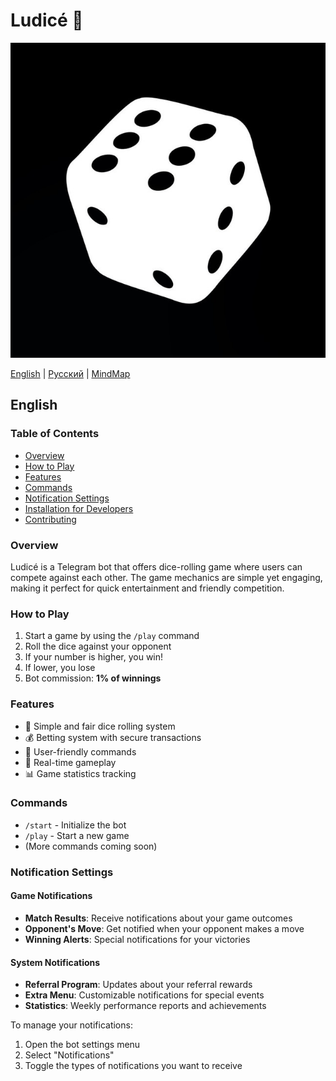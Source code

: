 # **Ludicé** 🎲

![Ludice Logo](docs/ludice-logo.png)


[English](#english) | [Русский](#russian) | [MindMap](#mindmap)

## English

### Table of Contents

- [Overview](#overview)
- [How to Play](#how-to-play)
- [Features](#features)
- [Commands](#commands)
- [Notification Settings](#notification-settings)
- [Installation for Developers](#installation-for-developers)
- [Contributing](#contributing)

### Overview

Ludicé is a Telegram bot that offers dice-rolling game where users can compete against each other. The game mechanics are simple yet engaging, making it perfect for quick entertainment and friendly competition.

### How to Play

1. Start a game by using the `/play` command
2. Roll the dice against your opponent
3. If your number is higher, you win!
4. If lower, you lose
5. Bot commission: **1% of winnings**

### Features

- 🎲 Simple and fair dice rolling system
- 💰 Betting system with secure transactions
- 🤖 User-friendly commands
- 🔄 Real-time gameplay
- 📊 Game statistics tracking

### Commands

- `/start` - Initialize the bot
- `/play` - Start a new game
- (More commands coming soon)

### Notification Settings

#### Game Notifications

- **Match Results**: Receive notifications about your game outcomes
- **Opponent's Move**: Get notified when your opponent makes a move
- **Winning Alerts**: Special notifications for your victories

#### System Notifications

- **Referral Program**: Updates about your referral rewards
- **Extra Menu**: Customizable notifications for special events
- **Statistics**: Weekly performance reports and achievements

To manage your notifications:

1. Open the bot settings menu
2. Select "Notifications"
3. Toggle the types of notifications you want to receive
